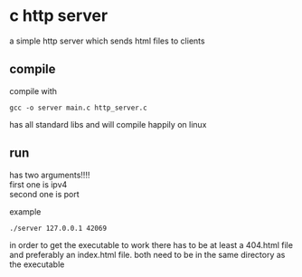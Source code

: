 # c http server

a simple http server which sends html files to clients
## compile 
compile with

```
gcc -o server main.c http_server.c
```
has all standard libs and will compile happily on linux
## run 
has two arguments!!!!<br>
first one is ipv4<br>
second one is port<br>

example
```
./server 127.0.0.1 42069
```
in order to get the executable to work there has to be at least a 404.html file and preferably an index.html file. both need to be in the same directory as the executable